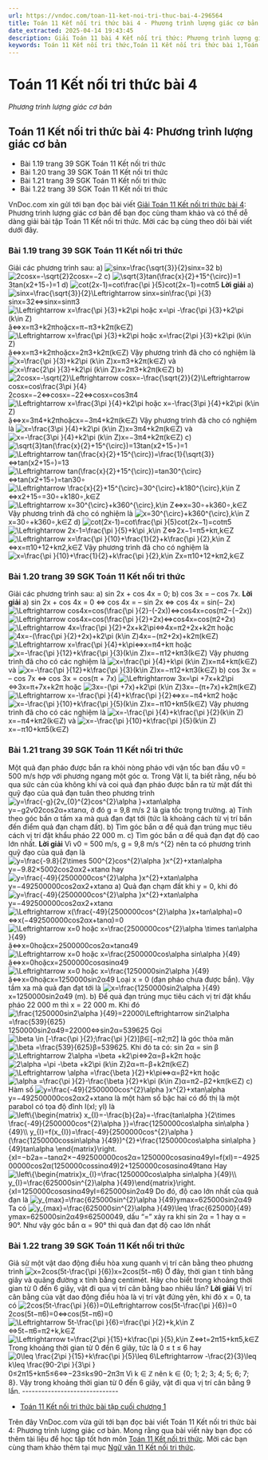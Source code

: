 ```yaml
---
url: https://vndoc.com/toan-11-ket-noi-tri-thuc-bai-4-296564
title: Toán 11 Kết nối tri thức bài 4 - Phương trình lượng giác cơ bản - VnDoc.com
date_extracted: 2025-04-14 19:43:45
description: Giải Toán 11 bài 4 Kết nối tri thức: Phương trình lượng giác cơ bản được VnDoc.com sưu tầm và xin gửi tới bạn đọc cùng tham khảo để có thêm tài liệu học tập và giải Toán 11 nhé.
keywords: Toán 11 Kết nối tri thức,Toán 11 Kết nối tri thức bài 1,Toán lớp 11 Kết nối tri thức,toán 11 Kết nối tri thức với cuộc sống,bài tập toán 11 Kết nối tri thức với cuộc sống,giải sgk toán 11 kết nối tri thức,giải toán 11 kết nối tri thức,toán 11 kntt,toán 11 kết nối,toán 11,Bài 4 Phương trình lượng giác cơ bản,Phương trình lượng giác cơ bản,Toán 11 Kết nối tri thức bài 4 Phương trình lượng giác cơ bản,toán 11 bài 4 kết nối tri thức,giải toán 11,giải bài tập toán 11 kết nối tri thức
---
```


# Toán 11 Kết nối tri thức bài 4
 _Phương trình lượng giác cơ bản_
## Toán 11 Kết nối tri thức bài 4: Phương trình lượng giác cơ bản
  * Bài 1.19 trang 39 SGK Toán 11 Kết nối tri thức
  * Bài 1.20 trang 39 SGK Toán 11 Kết nối tri thức
  * Bài 1.21 trang 39 SGK Toán 11 Kết nối tri thức
  * Bài 1.22 trang 39 SGK Toán 11 Kết nối tri thức

VnDoc.com xin gửi tới bạn đọc bài viết [Giải Toán 11 Kết nối tri thức bài 4](<https://vndoc.com/toan-11-ket-noi-tri-thuc-bai-4-296564>): Phương trình lượng giác cơ bản để bạn đọc cùng tham khảo và có thể dễ dàng giải bài tập Toán 11 Kết nối tri thức. Mời các bạ cùng theo dõi bài viết dưới đây.
### Bài 1.19 trang 39 SGK Toán 11 Kết nối tri thức
Giải các phương trình sau:
a\) ![sinx=\\frac{\\sqrt{3}}{2}](https://i.vdoc.vn/data/image/blank.png)sinx=32
b\) ![2cosx=-\\sqrt{2}](https://i.vdoc.vn/data/image/blank.png)2cosx=−2
c\) ![\\sqrt{3}tan\(\\frac{x}{2}+15^{\\circ}\)=1](https://i.vdoc.vn/data/image/blank.png)3tan\(x2+15∘\)=1
d\) ![cot\(2x-1\)=cot\\frac{\\pi }{5}](https://i.vdoc.vn/data/image/blank.png)cot\(2x−1\)=cotπ5
**Lời giải**
a\) ![sinx=\\frac{\\sqrt{3}}{2}\\Leftrightarrow sinx=sin\\frac{\\pi }{3}](https://i.vdoc.vn/data/image/blank.png)sinx=32⇔sinx=sinπ3
![\\Leftrightarrow x=\\frac{\\pi }{3}+k2\\pi hoặc x=\\pi -\\frac{\\pi }{3}+k2\\pi \(k\\in Z\)](https://i.vdoc.vn/data/image/blank.png)ặ⇔x=π3+k2πhoặcx=π−π3+k2π\(k∈Z\)
![\\Leftrightarrow x=\\frac{\\pi }{3}+k2\\pi hoặc x=\\frac{2\\pi }{3}+k2\\pi \(k\\in Z\)](https://i.vdoc.vn/data/image/blank.png)ặ⇔x=π3+k2πhoặcx=2π3+k2π\(k∈Z\)
Vậy phương trình đã cho có nghiệm là ![x=\\frac{\\pi }{3}+k2\\pi \(k\\in Z\)](https://i.vdoc.vn/data/image/blank.png)x=π3+k2π\(k∈Z\) và ![x=\\frac{2\\pi }{3}+k2\\pi \(k\\in Z\)](https://i.vdoc.vn/data/image/blank.png)x=2π3+k2π\(k∈Z\)
b\) ![2cosx=-\\sqrt{2}\\Leftrightarrow cosx=-\\frac{\\sqrt{2}}{2}\\Leftrightarrow cosx=cos\\frac{3\\pi }{4}](https://i.vdoc.vn/data/image/blank.png)2cosx=−2⇔cosx=−22⇔cosx=cos3π4
![\\Leftrightarrow x=\\frac{3\\pi }{4}+k2\\pi hoặc x=-\\frac{3\\pi }{4}+k2\\pi \(k\\in Z\)](https://i.vdoc.vn/data/image/blank.png)ặ⇔x=3π4+k2πhoặcx=−3π4+k2π\(k∈Z\)
Vậy phương trình đã cho có nghiệm là ![x=\\frac{3\\pi }{4}+k2\\pi  \(k\\in Z\)](https://i.vdoc.vn/data/image/blank.png)x=3π4+k2π\(k∈Z\) và ![x=-\\frac{3\\pi }{4}+k2\\pi \(k\\in Z\)](https://i.vdoc.vn/data/image/blank.png)x=−3π4+k2π\(k∈Z\)
c\) ![\\sqrt{3}tan\(\\frac{x}{2}+15^{\\circ}\)=1](https://i.vdoc.vn/data/image/blank.png)3tan\(x2+15∘\)=1
![\\Leftrightarrow tan\(\\frac{x}{2}+15^{\\circ}\)=\\frac{1}{\\sqrt{3}}](https://i.vdoc.vn/data/image/blank.png)⇔tan\(x2+15∘\)=13
![\\Leftrightarrow tan\(\\frac{x}{2}+15^{\\circ}\)=tan30^{\\circ}](https://i.vdoc.vn/data/image/blank.png)⇔tan\(x2+15∘\)=tan30∘
![\\Leftrightarrow \\frac{x}{2}+15^{\\circ}=30^{\\circ}+k180^{\\circ},k\\in Z](https://i.vdoc.vn/data/image/blank.png)⇔x2+15∘=30∘+k180∘,k∈Z
![\\Leftrightarrow x=30^{\\circ}+k360^{\\circ},k\\in Z](https://i.vdoc.vn/data/image/blank.png)⇔x=30∘+k360∘,k∈Z
Vậy phương trình đã cho có nghiệm là ![x=30^{\\circ}+k360^{\\circ},k\\in Z](https://i.vdoc.vn/data/image/blank.png)x=30∘+k360∘,k∈Z
d\) ![cot\(2x-1\)=cot\\frac{\\pi }{5}](https://i.vdoc.vn/data/image/blank.png)cot\(2x−1\)=cotπ5
![\\Leftrightarrow 2x-1=\\frac{\\pi }{5}+k\\pi ,k\\in Z](https://i.vdoc.vn/data/image/blank.png)⇔2x−1=π5+kπ,k∈Z
![\\Leftrightarrow x=\\frac{\\pi }{10}+\\frac{1}{2}+k\\frac{\\pi }{2},k\\in Z](https://i.vdoc.vn/data/image/blank.png)⇔x=π10+12+kπ2,k∈Z
Vậy phương trình đã cho có nghiệm là ![x=\\frac{\\pi }{10}+\\frac{1}{2}+k\\frac{\\pi }{2},k\\in Z](https://i.vdoc.vn/data/image/blank.png)x=π10+12+kπ2,k∈Z
### Bài 1.20 trang 39 SGK Toán 11 Kết nối tri thức
Giải các phương trình sau:
a\) sin 2x + cos 4x = 0;
b\) cos 3x = – cos 7x.
**Lời giải**
a\) sin 2x + cos 4x = 0 ⇔ cos 4x = – sin 2x ⇔ cos 4x = sin\(– 2x\)
![\\Leftrightarrow cos4x=cos\(\\frac{\\pi }{2}-\(-2x\)\)](https://i.vdoc.vn/data/image/blank.png)⇔cos4x=cos\(π2−\(−2x\)\)
![\\Leftrightarrow cos4x=cos\(\\frac{\\pi }{2}+2x\)](https://i.vdoc.vn/data/image/blank.png)⇔cos4x=cos\(π2+2x\)
![\\Leftrightarrow 4x=\\frac{\\pi }{2}+2x+k2\\pi](https://i.vdoc.vn/data/image/blank.png)⇔4x=π2+2x+k2π
hoặc ![4x=-\(\\frac{\\pi }{2}+2x\)+k2\\pi \(k\\in Z\)](https://i.vdoc.vn/data/image/blank.png)4x=−\(π2+2x\)+k2π\(k∈Z\)
![\\Leftrightarrow x=\\frac{\\pi }{4}+k\\pi](https://i.vdoc.vn/data/image/blank.png)⇔x=π4+kπ hoặc ![x=-\\frac{\\pi }{12}+k\\frac{\\pi }{3}\(k\\in Z\)](https://i.vdoc.vn/data/image/blank.png)x=−π12+kπ3\(k∈Z\)
Vậy phương trình đã cho có các nghiệm là ![x=\\frac{\\pi }{4}+k\\pi \(k\\in Z\)](https://i.vdoc.vn/data/image/blank.png)x=π4+kπ\(k∈Z\) và ![x=-\\frac{\\pi }{12}+k\\frac{\\pi }{3}\(k\\in Z\)](https://i.vdoc.vn/data/image/blank.png)x=−π12+kπ3\(k∈Z\)
b\) cos 3x = – cos 7x ⇔ cos 3x = cos\(π + 7x\)
![\\Leftrightarrow 3x=\\pi +7x+k2\\pi](https://i.vdoc.vn/data/image/blank.png)⇔3x=π+7x+k2π hoặc ![3x=-\(\\pi +7x\)+k2\\pi \(k\\in Z\)](https://i.vdoc.vn/data/image/blank.png)3x=−\(π+7x\)+k2π\(k∈Z\)
![\\Leftrightarrow x=-\\frac{\\pi }{4}+k\\frac{\\pi }{2}](https://i.vdoc.vn/data/image/blank.png)⇔x=−π4+kπ2 hoặc ![x=-\\frac{\\pi }{10}+k\\frac{\\pi }{5}\(k\\in Z\)](https://i.vdoc.vn/data/image/blank.png)x=−π10+kπ5\(k∈Z\)
Vậy phương trình đã cho có các nghiệm là ![x=-\\frac{\\pi }{4}+k\\frac{\\pi }{2}\(k\\in Z\)](https://i.vdoc.vn/data/image/blank.png)x=−π4+kπ2\(k∈Z\) và ![x=-\\frac{\\pi }{10}+k\\frac{\\pi }{5}\(k\\in Z\)](https://i.vdoc.vn/data/image/blank.png)x=−π10+kπ5\(k∈Z\)
### Bài 1.21 trang 39 SGK Toán 11 Kết nối tri thức
Một quả đạn pháo được bắn ra khỏi nòng pháo với vận tốc ban đầu v0 = 500 m/s hợp với phương ngang một góc α. Trong Vật lí, ta biết rằng, nếu bỏ qua sức cản của không khí và coi quả đạn pháo được bắn ra từ mặt đất thì quỹ đạo của quả đạn tuân theo phương trình ![y=\\frac{-g}{2v_{0}^{2}cos^{2}\\alpha }+xtan\\alpha](https://i.vdoc.vn/data/image/blank.png)y=−g2v02cos2α+xtanα, ở đó g = 9,8 m/s 2 là gia tốc trọng trường.
a\) Tính theo góc bắn α tầm xa mà quả đạn đạt tới \(tức là khoảng cách từ vị trí bắn đến điểm quả đạn chạm đất\).
b\) Tìm góc bắn α để quả đạn trúng mục tiêu cách vị trí đặt khẩu pháo 22 000 m.
c\) Tìm góc bắn α để quả đạn đạt độ cao lớn nhất.
**Lời giải**
Vì v0 = 500 m/s, g = 9,8 m/s ^\{2\} nên ta có phương trình quỹ đạo của quả đạn là ![y=\\frac{-9.8}{2\\times 500^{2}cos^{2}\\alpha }x^{2}+xtan\\alpha](https://i.vdoc.vn/data/image/blank.png)y=−9.82×5002cos2αx2+xtanα
hay ![y=\\frac{-49}{2500000cos^{2}\\alpha }x^{2}+xtan\\alpha](https://i.vdoc.vn/data/image/blank.png)y=−492500000cos2αx2+xtanα
a\) Quả đạn chạm đất khi y = 0, khi đó ![y=\\frac{-49}{2500000cos^{2}\\alpha }x^{2}+xtan\\alpha](https://i.vdoc.vn/data/image/blank.png)y=−492500000cos2αx2+xtanα
![\\Leftrightarrow x\(\\frac{-49}{2500000cos^{2}\\alpha }x+tan\\alpha\)=0](https://i.vdoc.vn/data/image/blank.png)⇔x\(−492500000cos2αx+tanα\)=0
![\\Leftrightarrow x=0 hoặc x=\\frac{2500000cos^{2}\\alpha \\times tan\\alpha }{49}](https://i.vdoc.vn/data/image/blank.png)ặ⇔x=0hoặcx=2500000cos2α×tanα49
![\\Leftrightarrow x=0 hoặc x=\\frac{2500000cos\\alpha sin\\alpha }{49}](https://i.vdoc.vn/data/image/blank.png)ặ⇔x=0hoặcx=2500000cosαsinα49
![\\Leftrightarrow x=0 hoặc x=\\frac{1250000sin2\\alpha }{49}](https://i.vdoc.vn/data/image/blank.png)ặ⇔x=0hoặcx=1250000sin2α49
Loại x = 0 \(đạn pháo chưa được bắn\).
Vậy tầm xa mà quả đạn đạt tới là ![x=\\frac{1250000sin2\\alpha }{49}](https://i.vdoc.vn/data/image/blank.png)x=1250000sin2α49 \(m\).
b\) Để quả đạn trúng mục tiêu cách vị trí đặt khẩu pháo 22 000 m thì x = 22 000 m.
Khi đó ![\\frac{1250000sin2\\alpha }{49}=22000\\Leftrightarrow sin2\\alpha =\\frac{539}{625}](https://i.vdoc.vn/data/image/blank.png)1250000sin2α49=22000⇔sin2α=539625
Gọi ![\\beta \\in \[-\\frac{\\pi }{2};\\frac{\\pi }{2}\]](https://i.vdoc.vn/data/image/blank.png)β∈\[−π2;π2\] là góc thỏa mãn ![\\beta =\\frac{539}{625}](https://i.vdoc.vn/data/image/blank.png)β=539625. Khi đó ta có: sin 2α = sin β
![\\Leftrightarrow 2\\alpha =\\beta +k2\\pi](https://i.vdoc.vn/data/image/blank.png)⇔2α=β+k2π hoặc ![2\\alpha =\\pi -\\beta +k2\\pi \(k\\in Z\)](https://i.vdoc.vn/data/image/blank.png)2α=π−β+k2π\(k∈Z\)
![\\Leftrightarrow \\alpha =\\frac{\\beta }{2}+k\\pi](https://i.vdoc.vn/data/image/blank.png)⇔α=β2+kπ hoặc ![\\alpha =\\frac{\\pi }{2}-\\frac{\\beta }{2}+k\\pi \(k\\in Z\)](https://i.vdoc.vn/data/image/blank.png)α=π2−β2+kπ\(k∈Z\)
c\) Hàm số ![y=\\frac{-49}{2500000cos^{2}\\alpha }x^{2}+xtan\\alpha](https://i.vdoc.vn/data/image/blank.png)y=−492500000cos2αx2+xtanα là một hàm số bậc hai có đồ thị là một parabol có tọa độ đỉnh I\(xI; yI\) là
![\\left\\{\\begin{matrix} x_{I}=-\\frac{b}{2a}=-\\frac{tan\\alpha }{2\\times \\frac{-49}{2500000cos^{2}\\alpha }}=\\frac{1250000cos\\alpha sin\\alpha }{49}\\\\ y_{I}=f\(x_{I}\)=\\frac{-49}{2500000cos^{2}\\alpha }\(\\frac{1250000cossin\\alpha }{49}\)^{2}+\\frac{1250000cos\\alpha sin\\alpha }{49}tan\\alpha \\end{matrix}\\right.](https://i.vdoc.vn/data/image/blank.png)\{xI=−b2a=−tanα2×−492500000cos2α=1250000cosαsinα49yI=f\(xI\)=−492500000cos2α\(1250000cossinα49\)2+1250000cosαsinα49tanα
Hay ![\\left\\{\\begin{matrix}x_{I}=\\frac{1250000cos\\alpha sin\\alpha }{49}\\\\ y_{I}=\\frac{625000sin^{2}\\alpha }{49}\\end{matrix}\\right.](https://i.vdoc.vn/data/image/blank.png)\{xI=1250000cosαsinα49yI=625000sin2α49
Do đó, độ cao lớn nhất của quả đạn là ![y_{max}=\\frac{625000sin^{2}\\alpha }{49}](https://i.vdoc.vn/data/image/blank.png)ymax=625000sin2α49
Ta có ![y_{max}=\\frac{625000sin^{2}\\alpha }{49}\\leq \\frac{625000}{49}](https://i.vdoc.vn/data/image/blank.png)ymax=625000sin2α49≤62500049, dấu “=” xảy ra khi sin 2α = 1 hay α = 90°.
Như vậy góc bắn α = 90° thì quả đan đạt độ cao lớn nhất
### Bài 1.22 trang 39 SGK Toán 11 Kết nối tri thức
Giả sử một vật dao động điều hòa xung quanh vị trí cân bằng theo phương trình ![x=2cos\(5t-\\frac{\\pi }{6}\)](https://i.vdoc.vn/data/image/blank.png)x=2cos\(5t−π6\)
Ở đây, thời gian t tính bằng giây và quãng đường x tính bằng centimét. Hãy cho biết trong khoảng thời gian từ 0 đến 6 giây, vật đi qua vị trí cân bằng bao nhiêu lần?
**Lời giải**
Vị trí cân bằng của vật dao động điều hòa là vị trí vật đứng yên, khi đó x = 0, ta có
![2cos\(5t-\\frac{\\pi }{6}\)=0\\Leftrightarrow cos\(5t-\\frac{\\pi }{6}\)=0](https://i.vdoc.vn/data/image/blank.png)2cos\(5t−π6\)=0⇔cos\(5t−π6\)=0
![\\Leftrightarrow 5t-\\frac{\\pi }{6}=\\frac{\\pi }{2}+k,k\\in Z](https://i.vdoc.vn/data/image/blank.png)⇔5t−π6=π2+k,k∈Z
![\\Leftrightarrow t=\\frac{2\\pi }{15}+k\\frac{\\pi }{5},k\\in Z](https://i.vdoc.vn/data/image/blank.png)⇔t=2π15+kπ5,k∈Z
Trong khoảng thời gian từ 0 đến 6 giây, tức là 0 ≤ t ≤ 6 hay
![0\\leq \\frac{2\\pi }{15}+k\\frac{\\pi }{5}\\leq 6\\Leftrightarrow -\\frac{2}{3}\\leq k\\leq \\frac{90-2\\pi }{3\\pi }](https://i.vdoc.vn/data/image/blank.png)0≤2π15+kπ5≤6⇔−23≤k≤90−2π3π
Vì k ∈ ℤ nên k ∈ \{0; 1; 2; 3; 4; 5; 6; 7; 8\}.
Vậy trong khoảng thời gian từ 0 đến 6 giây, vật đi qua vị trí cân bằng 9 lần.
\------------------------------
  * [Toán 11 Kết nối tri thức bài tập cuối chương 1](<https://vndoc.com/toan-11-ket-noi-tri-thuc-bai-tap-cuoi-chuong-1-296573>)

Trên đây VnDoc.com vừa gửi tới bạn đọc bài viết Toán 11 Kết nối tri thức bài 4: Phương trình lượng giác cơ bản. Mong rằng qua bài viết này bạn đọc có thêm tài liệu để học tập tốt hơn môn [Toán 11 Kết nối tri thức](<https://vndoc.com/toan-11-ket-noi-tri-thuc>). Mời các bạn cùng tham khảo thêm tại mục [Ngữ văn 11 Kết nối tri thức](<https://vndoc.com/ngu-van-11-ket-noi-tri-thuc>).
